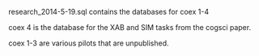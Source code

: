 research_2014-5-19.sql contains the databases for coex 1-4

coex 4 is the database for the XAB and SIM tasks from the cogsci paper.

coex 1-3 are various pilots that are unpublished.